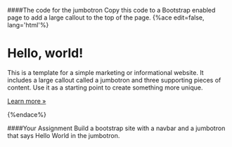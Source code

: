 

####The code for the jumbotron
Copy this code to a Bootstrap enabled page to add a large callout to the top of the page.
{%ace edit=false, lang='html'%}
<div class="jumbotron">
  <div class="container">
        <h1>Hello, world!</h1>
        <p>This is a template for a simple marketing or informational website. It includes a large callout called a jumbotron and three supporting pieces of content. Use it as a starting point to create something more unique.</p>
        <p><a class="btn btn-primary btn-lg" href="#" role="button">Learn more &raquo;</a></p>
  </div>
</div>
{%endace%}
    
    

####Your Assignment
Build a bootstrap site with a navbar and a jumbotron that says Hello World in the jumbotron.